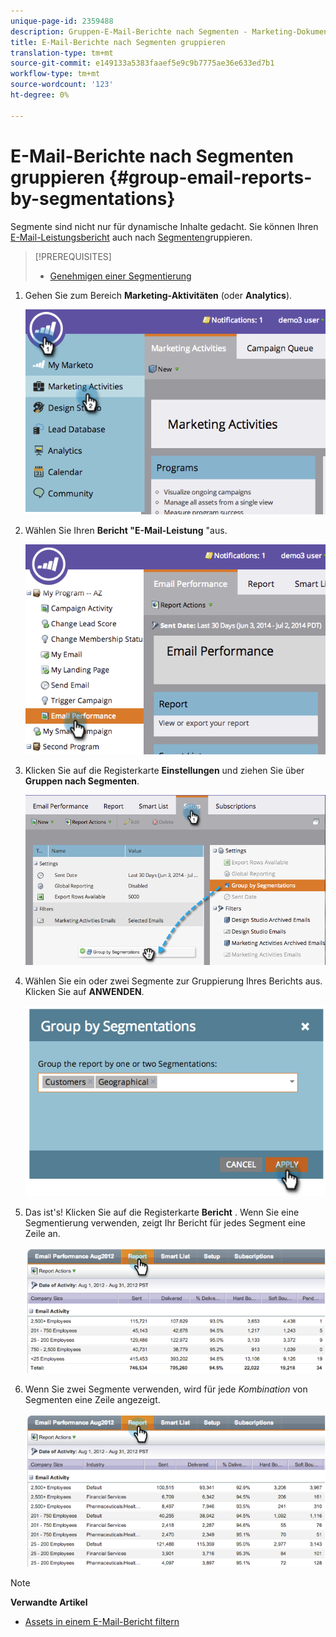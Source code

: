```yaml
---
unique-page-id: 2359488
description: Gruppen-E-Mail-Berichte nach Segmenten - Marketing-Dokumente - Produktdokumentation
title: E-Mail-Berichte nach Segmenten gruppieren
translation-type: tm+mt
source-git-commit: e149133a5383faaef5e9c9b7775ae36e633ed7b1
workflow-type: tm+mt
source-wordcount: '123'
ht-degree: 0%

---
```



# E-Mail-Berichte nach Segmenten gruppieren {#group-email-reports-by-segmentations}

Segmente sind nicht nur für dynamische Inhalte gedacht. Sie können Ihren [E-Mail-Leistungsbericht](../../../../product-docs/email-marketing/email-programs/email-program-data/email-performance-report.md) auch nach [Segmenten](http://docs.marketo.com/display/docs/segmentation+and+snippets)gruppieren.

>[!PREREQUISITES]
>
>* [Genehmigen einer Segmentierung](approve-a-segmentation.md)

>



1. Gehen Sie zum Bereich **Marketing-Aktivitäten** (oder **Analytics**).

   ![](assets/image2014-9-16-9-3a15-3a58.png)

1. Wählen Sie Ihren **Bericht &quot;E-Mail-Leistung** &quot;aus.

   ![](assets/image2014-9-16-9-3a16-3a6.png)

1. Klicken Sie auf die Registerkarte **Einstellungen** und ziehen Sie über **Gruppen nach Segmenten**.

   ![](assets/image2014-9-16-9-3a16-3a59.png)

1. Wählen Sie ein oder zwei Segmente zur Gruppierung Ihres Berichts aus. Klicken Sie auf **ANWENDEN**.

   ![](assets/image2014-9-16-9-3a17-3a9.png)

1. Das ist&#39;s! Klicken Sie auf die Registerkarte **Bericht** . Wenn Sie eine Segmentierung verwenden, zeigt Ihr Bericht für jedes Segment eine Zeile an.

   ![](assets/image2014-9-16-9-3a17-3a17.png)

1. Wenn Sie zwei Segmente verwenden, wird für jede *Kombination* von Segmenten eine Zeile angezeigt.

   ![](assets/image2014-9-16-9-3a17-3a26.png)

>[!NOTE]
>
>**Verwandte Artikel**
>
>* [Assets in einem E-Mail-Bericht filtern](../../../../product-docs/reporting/basic-reporting/report-activity/filter-assets-in-an-email-report.md)

>



